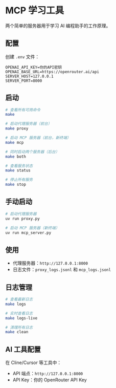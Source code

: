 # MCP 学习工具

两个简单的服务器用于学习 AI 编程助手的工作原理。

## 配置

创建 `.env` 文件：

```
OPENAI_API_KEY=你的API密钥
OPENAI_BASE_URL=https://openrouter.ai/api
SERVER_HOST=127.0.0.1
SERVER_PORT=8000
```

## 启动

```bash
# 查看所有可用命令
make

# 启动代理服务器（前台）
make proxy

# 启动 MCP 服务器（前台，新终端）
make mcp

# 同时启动两个服务器（后台）
make both

# 查看服务状态
make status

# 停止所有服务
make stop
```

## 手动启动

```bash
# 启动代理服务器
uv run proxy.py

# 启动 MCP 服务器（新终端）
uv run mcp_server.py
```

## 使用

- 代理服务器：`http://127.0.0.1:8000`
- 日志文件：`proxy_logs.jsonl` 和 `mcp_logs.jsonl`

## 日志管理

```bash
# 查看最新日志
make logs

# 实时查看日志
make logs-live

# 清理所有日志
make clean
```

## AI 工具配置

在 Cline/Cursor 等工具中：
- API 端点：`http://127.0.0.1:8000`
- API Key：你的 OpenRouter API Key 